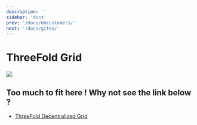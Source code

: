 ```yaml
---
description: ''
sidebar: 'docs'
prev: '/docs/dmcustomers/'
next: '/docs/gitea/'
---
```


# ThreeFold Grid 


![](./cloud2.png)

## Too much to fit here ! Why not see the link below ?

- [ThreeFold Decentralized Grid](https://cloud.threefold.io)
